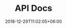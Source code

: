 ---
title: "API Docs"
date: 2018-12-29T11:02:05+06:00
icon: "ti-list"
description: "API Doc description goes here ..."
type : "pages"
---